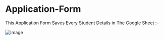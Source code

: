 # Application-Form
This Application Form Saves Every Student Details in The Google Sheet :-

![image](https://github.com/vivekmangal204/Application-Form/assets/138361918/393bf647-524c-4e4a-92c2-4cd4c7907ea7)
